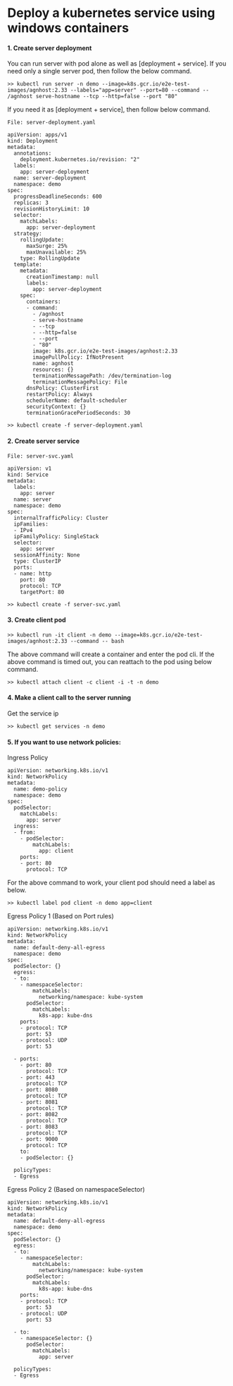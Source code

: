 # Deploy a kubernetes service using windows containers

#### 1. Create server deployment

You can run server with pod alone as well as [deployment + service]. If you need only a single server pod, then follow the below command.
```
>> kubectl run server -n demo --image=k8s.gcr.io/e2e-test-images/agnhost:2.33 --labels="app=server" --port=80 --command -- /agnhost serve-hostname --tcp --http=false --port "80"
```

If you need it as [deployment + service], then follow below command.
```
File: server-deployment.yaml
```

```
apiVersion: apps/v1
kind: Deployment
metadata:
  annotations:
    deployment.kubernetes.io/revision: "2"
  labels:
    app: server-deployment
  name: server-deployment
  namespace: demo
spec:
  progressDeadlineSeconds: 600
  replicas: 3
  revisionHistoryLimit: 10
  selector:
    matchLabels:
      app: server-deployment
  strategy:
    rollingUpdate:
      maxSurge: 25%
      maxUnavailable: 25%
    type: RollingUpdate
  template:
    metadata:
      creationTimestamp: null
      labels:
        app: server-deployment
    spec:
      containers:
      - command:
        - /agnhost
        - serve-hostname
        - --tcp
        - --http=false
        - --port
        - "80"
        image: k8s.gcr.io/e2e-test-images/agnhost:2.33
        imagePullPolicy: IfNotPresent
        name: agnhost
        resources: {}
        terminationMessagePath: /dev/termination-log
        terminationMessagePolicy: File
      dnsPolicy: ClusterFirst
      restartPolicy: Always
      schedulerName: default-scheduler
      securityContext: {}
      terminationGracePeriodSeconds: 30
```

```
>> kubectl create -f server-deployment.yaml
```

#### 2. Create server service

```
File: server-svc.yaml
```
```
apiVersion: v1
kind: Service
metadata:
  labels:
    app: server
  name: server
  namespace: demo
spec:
  internalTrafficPolicy: Cluster
  ipFamilies:
  - IPv4
  ipFamilyPolicy: SingleStack
  selector:
    app: server
  sessionAffinity: None
  type: ClusterIP
  ports:
  - name: http
    port: 80
    protocol: TCP
    targetPort: 80
```

```
>> kubectl create -f server-svc.yaml
```

#### 3. Create client pod

```
>> kubectl run -it client -n demo --image=k8s.gcr.io/e2e-test-images/agnhost:2.33 --command -- bash
```

The above command will create a container and enter the pod cli. If the above command is timed out, you can reattach to the pod using below command.

```
>> kubectl attach client -c client -i -t -n demo
```

#### 4. Make a client call to the server running

Get the service ip
```
>> kubectl get services -n demo
```

#### 5. If you want to use network policies:

Ingress Policy
```
apiVersion: networking.k8s.io/v1
kind: NetworkPolicy
metadata:
  name: demo-policy
  namespace: demo
spec:
  podSelector:
    matchLabels:
      app: server
  ingress:
  - from:
    - podSelector:
        matchLabels:
          app: client
    ports:
    - port: 80
      protocol: TCP
```
For the above command to work, your client pod should need a label as below.

```
>> kubectl label pod client -n demo app=client
```
Egress Policy 1 (Based on Port rules)
```
apiVersion: networking.k8s.io/v1
kind: NetworkPolicy
metadata:
  name: default-deny-all-egress
  namespace: demo
spec:
  podSelector: {}
  egress:
  - to:
    - namespaceSelector:
        matchLabels:
          networking/namespace: kube-system
      podSelector:
        matchLabels:
          k8s-app: kube-dns
    ports:
    - protocol: TCP
      port: 53
    - protocol: UDP
      port: 53

  - ports:
    - port: 80
      protocol: TCP
    - port: 443
      protocol: TCP
    - port: 8080
      protocol: TCP
    - port: 8081
      protocol: TCP
    - port: 8082
      protocol: TCP
    - port: 8083
      protocol: TCP
    - port: 9000
      protocol: TCP
    to:
    - podSelector: {}

  policyTypes:
  - Egress
```

Egress Policy 2 (Based on namespaceSelector)
```
apiVersion: networking.k8s.io/v1
kind: NetworkPolicy
metadata:
  name: default-deny-all-egress
  namespace: demo
spec:
  podSelector: {}
  egress:
  - to:
    - namespaceSelector:
        matchLabels:
          networking/namespace: kube-system
      podSelector:
        matchLabels:
          k8s-app: kube-dns
    ports:
    - protocol: TCP
      port: 53
    - protocol: UDP
      port: 53

  - to:
    - namespaceSelector: {}
      podSelector:
        matchLabels:
          app: server

  policyTypes:
  - Egress
```
